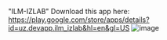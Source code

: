"ILM-IZLAB" 
Download this app here: https://play.google.com/store/apps/details?id=uz.devapp.ilm_izlab&hl=en&gl=US
![image](https://github.com/KhamdamovDilmurod/ILM-IZLAB/assets/93697695/580fd4b3-b071-42c9-b2fc-f06498c81bf3)
